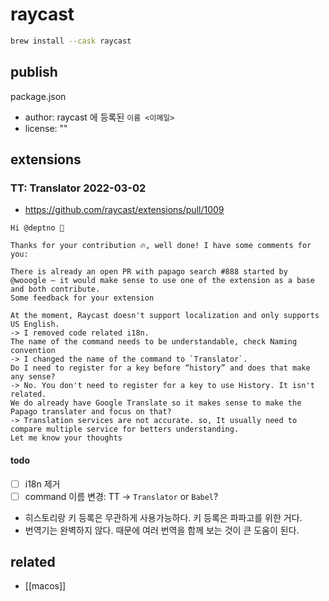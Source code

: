 # raycast

```sh
brew install --cask raycast
```
## publish
package.json
- author: raycast 에 등록된 `이름 <이메일>`
- license: ""

## extensions
### TT: Translator 2022-03-02 
- https://github.com/raycast/extensions/pull/1009
```text
Hi @deptno 👋

Thanks for your contribution 🔥, well done! I have some comments for you:

There is already an open PR with papago search #888 started by @wooogle – it would make sense to use one of the extension as a base and both contribute.
Some feedback for your extension

At the moment, Raycast doesn't support localization and only supports US English.
-> I removed code related i18n.
The name of the command needs to be understandable, check Naming convention
-> I changed the name of the command to `Translator`.
Do I need to register for a key before “history” and does that make any sense?
-> No. You don't need to register for a key to use History. It isn't related.
We do already have Google Translate so it makes sense to make the Papago translater and focus on that?
-> Translation services are not accurate. so, It usually need to compare multiple service for betters understanding.
Let me know your thoughts

```
#### todo
- [ ] i18n 제거
- [ ] command 이름 변경: TT -> `Translator` or `Babel`?
- 히스토리랑 키 등록은 무관하게 사용가능하다. 키 등록은 파파고를 위한 거다.
- 번역기는 완벽하지 않다. 때문에 여러 번역을 함께 보는 것이 큰 도움이 된다.

## related
- [[macos]]
